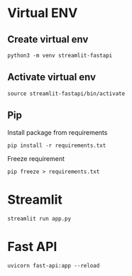 # Virtual ENV

## Create virtual env

```
python3 -m venv streamlit-fastapi
```

## Activate virtual env

```
source streamlit-fastapi/bin/activate
```

## Pip

Install package from requirements

```
pip install -r requirements.txt
```

Freeze requirement

```
pip freeze > requirements.txt
```

# Streamlit

```
streamlit run app.py
```

# Fast API

```
uvicorn fast-api:app --reload
```
